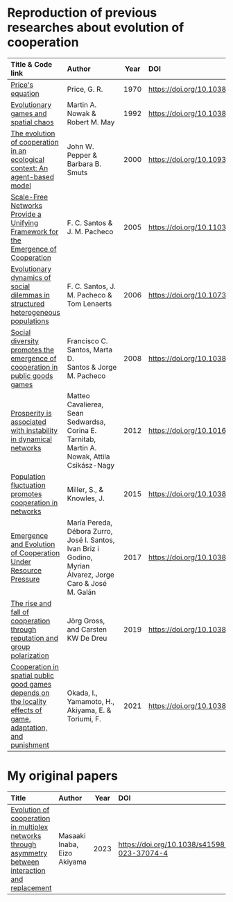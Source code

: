 # Reproduction of previous researches about evolution of cooperation

|Title & Code link|Author|Year|DOI|
|:--|:--|:-:|:--|
|[Price's equation](https://github.com/mas178/social-simulation/blob/main/Price197X/Price197X.ipynb)|Price, G. R.|1970|https://doi.org/10.1038/227520a0|
|[Evolutionary games and spatial chaos](https://github.com/mas178/social-simulation/blob/main/Nowak1992.ipynb)|Martin A. Nowak & Robert M. May|1992|https://doi.org/10.1038/359826a0|
|[The evolution of cooperation in an ecological context: An agent-based model](https://github.com/mas178/social-simulation/tree/main/Pepper2000)|John W. Pepper & Barbara B. Smuts|2000|https://doi.org/10.1093/oso/9780195131673.003.0008|
|[Scale-Free Networks Provide a Unifying Framework for the Emergence of Cooperation](https://github.com/mas178/social-simulation/blob/main/Santos2005.ipynb)|F. C. Santos & J. M. Pacheco|2005|https://doi.org/10.1103/PhysRevLett.95.098104|
|[Evolutionary dynamics of social dilemmas in structured heterogeneous populations](https://github.com/mas178/social-simulation/tree/main/Santos2006)|F. C. Santos, J. M. Pacheco & Tom Lenaerts|2006|https://doi.org/10.1073/pnas.0508201103|
|[Social diversity promotes the emergence of cooperation in public goods games](https://github.com/mas178/social-simulation/blob/main/Santos2008)|Francisco C. Santos, Marta D. Santos & Jorge M. Pacheco |2008|https://doi.org/10.1038/nature06940|
|[Prosperity is associated with instability in dynamical networks](https://github.com/mas178/social-simulation/tree/main/Cavaliere2012)|Matteo Cavalierea, Sean Sedwardsa, Corina E. Tarnitab, Martin A. Nowak, Attila Csikász-Nagy|2012|https://doi.org/10.1016/j.jtbi.2011.09.005|
|[Population fluctuation promotes cooperation in networks](https://github.com/mas178/social-simulation/tree/main/Miller2015)|Miller, S., & Knowles, J.|2015|https://doi.org/10.1038/srep11054|
|[Emergence and Evolution of Cooperation Under Resource Pressure](https://github.com/mas178/social-simulation/tree/main/Pereda2017)|María Pereda, Débora Zurro, José I. Santos, Ivan Briz i Godino, Myrian Álvarez, Jorge Caro & José M. Galán |2017|https://doi.org/10.1038/srep45574|
|[The rise and fall of cooperation through reputation and group polarization](https://github.com/mas178/social-simulation/tree/main/Gross2019)|Jörg Gross, and Carsten KW De Dreu|2019|https://doi.org/10.1038/s41467-019-08727-8|
|[Cooperation in spatial public good games depends on the locality effects of game, adaptation, and punishment](https://github.com/mas178/social-simulation/tree/main/Okada2021)|Okada, I., Yamamoto, H., Akiyama, E. & Toriumi, F.|2021|https://doi.org/10.1038/s41598-021-86668-3|

# My original papers

|Title|Author|Year|DOI|
|:--|:--|:-:|:-|
|[Evolution of cooperation in multiplex networks through asymmetry between interaction and replacement](https://github.com/mas178/inaba2023a)|Masaaki Inaba, Eizo Akiyama|2023|https://doi.org/10.1038/s41598-023-37074-4|
